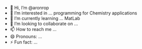 - 👋 Hi, I’m @aronrop
- 👀 I’m interested in ... programming for Chemistry applications
- 🌱 I’m currently learning ... MatLab
- 💞️ I’m looking to collaborate on ...
- 📫 How to reach me ...
- 😄 Pronouns: ...
- ⚡ Fun fact: ...

<!---
aronrop/aronrop is a ✨ special ✨ repository because its `README.md` (this file) appears on your GitHub profile.
You can click the Preview link to take a look at your changes.
--->
